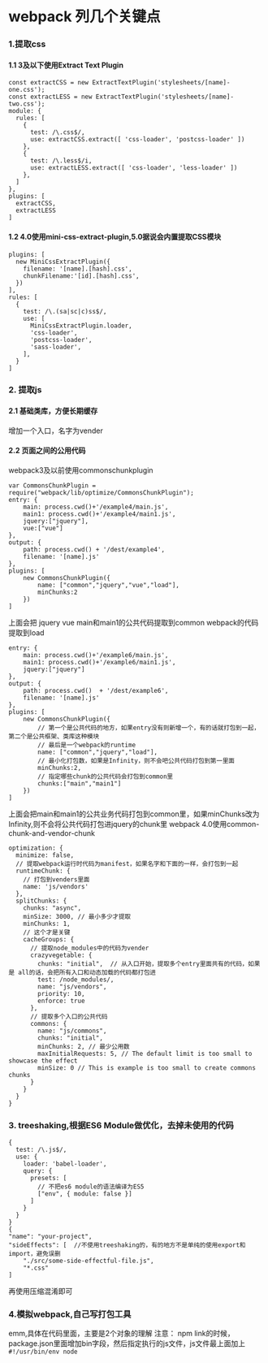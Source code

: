 # webpack 列几个关键点
### 1.提取css
#### 1.1 3及以下使用Extract Text Plugin
```
const extractCSS = new ExtractTextPlugin('stylesheets/[name]-one.css');
const extractLESS = new ExtractTextPlugin('stylesheets/[name]-two.css');
module: {
  rules: [
    {
      test: /\.css$/,
      use: extractCSS.extract([ 'css-loader', 'postcss-loader' ])
    },
    {
      test: /\.less$/i,
      use: extractLESS.extract([ 'css-loader', 'less-loader' ])
    },
  ]
},
plugins: [
  extractCSS,
  extractLESS
]
```
#### 1.2 4.0使用mini-css-extract-plugin,5.0据说会内置提取CSS模块
```
plugins: [
  new MiniCssExtractPlugin({
    filename: '[name].[hash].css',
    chunkFilename:'[id].[hash].css',
  })
],
rules: [
  {
    test: /\.(sa|sc|c)ss$/,
    use: [
      MiniCssExtractPlugin.loader,
      'css-loader',
      'postcss-loader',
      'sass-loader',
    ],
  }
]
```
### 2. 提取js
#### 2.1 基础类库，方便长期缓存
增加一个入口，名字为vender
#### 2.2 页面之间的公用代码
webpack3及以前使用commonschunkplugin
```
var CommonsChunkPlugin = require("webpack/lib/optimize/CommonsChunkPlugin");
entry: {
    main: process.cwd()+'/example4/main.js',
    main1: process.cwd()+'/example4/main1.js',
    jquery:["jquery"],
    vue:["vue"]
},
output: {
    path: process.cwd() + '/dest/example4',
    filename: '[name].js'
},
plugins: [
    new CommonsChunkPlugin({
        name: ["common","jquery","vue","load"],
        minChunks:2
    })
]
```
上面会把 jquery vue main和main1的公共代码提取到common  webpack的代码提取到load
```
entry: {
    main: process.cwd()+'/example6/main.js',
    main1: process.cwd()+'/example6/main1.js',
    jquery:["jquery"]
},
output: {
    path: process.cwd()  + '/dest/example6',
    filename: '[name].js'
},
plugins: [
    new CommonsChunkPlugin({
        // 第一个是公共代码的地方，如果entry没有则新增一个，有的话就打包到一起，第二个是公共框架、类库这种模块
        // 最后是一个webpack的runtime
        name: ["common","jquery","load"],
        // 最小化打包数，如果是Infinity，则不会吧公共代码打包到第一里面
        minChunks:2,
        // 指定哪些chunk的公共代码会打包到common里
        chunks:["main","main1"]
    })
]
```
上面会把main和main1的公共业务代码打包到common里，如果minChunks改为Infinity,则不会将公共代码打包进jquery的chunk里
webpack 4.0使用common-chunk-and-vendor-chunk
```
optimization: {
  minimize: false,
  // 提取webpack运行时代码为manifest，如果名字和下面的一样，会打包到一起
  runtimeChunk: {
    // 打包到venders里面
    name: 'js/vendors'
  },
  splitChunks: {
    chunks: "async",
    minSize: 3000, // 最小多少才提取
    minChunks: 1,
    // 这个才是关键
    cacheGroups: {
      // 提取node_modules中的代码为vender
      crazyvegetable: {
        chunks: "initial",  // 从入口开始，提取多个entry里面共有的代码，如果是 all的话，会把所有入口和动态加载的代码都打包进
        test: /node_modules/,
        name: "js/vendors",
        priority: 10,
        enforce: true
      },
      // 提取多个入口的公共代码
      commons: {
        name: "js/commons",
        chunks: "initial",
        minChunks: 2, // 最少公用数
        maxInitialRequests: 5, // The default limit is too small to showcase the effect
        minSize: 0 // This is example is too small to create commons chunks
      }
    }
  }
}

```
### 3. treeshaking,根据ES6 Module做优化，去掉未使用的代码
```
{
  test: /\.js$/,
  use: {
    loader: 'babel-loader',
    query: {
      presets: [
        // 不把es6 module的语法编译为ES5
        ["env", { module: false }]
      ]
    }
  }
}
{
"name": "your-project",
"sideEffects": [  //不使用treeshaking的，有的地方不是单纯的使用export和import，避免误删
    "./src/some-side-effectful-file.js",
    "*.css"  
]
```
再使用压缩混淆即可

### 4.模拟webpack,自己写打包工具
emm,具体在代码里面，主要是2个对象的理解
注意： npm link的时候，package.json里面增加bin字段，然后指定执行的js文件，js文件最上面加上`#!/usr/bin/env node`
  
